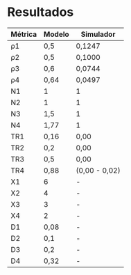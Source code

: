 ﻿# Resultados

Métrica | Modelo | Simulador
------- | ------ | ---------
ρ1      | 0,5    | 0,1247
ρ2      | 0,5    | 0,1000
ρ3      | 0,6    | 0,0744
ρ4      | 0,64   | 0,0497
N1      | 1      | 1
N2      | 1      | 1
N3      | 1,5    | 1
N4      | 1,77   | 1
TR1     | 0,16   | 0,00
TR2     | 0,2    | 0,00
TR3     | 0,5    | 0,00
TR4     | 0,88   | (0,00 - 0,02)
X1      | 6      | -
X2      | 4      | -
X3      | 3      | -
X4      | 2      | -
D1      | 0,08   | -
D2      | 0,1    | -
D3      | 0,2    | -
D4      | 0,32   | -